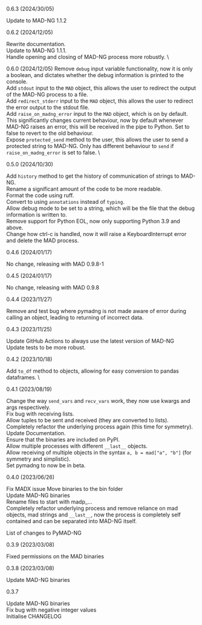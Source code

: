 0.6.3 (2024/30/05)

Update to MAD-NG 1.1.2


0.6.2 (2024/12/05)

Rewrite documentation. \
Update to MAD-NG 1.1.1. \
Handle opening and closing of MAD-NG process more robustly. \


0.6.0 (2024/12/05)
Remove `debug` input variable functionality, now it is only a boolean, and dictates whether the debug information is printed to the console. \
Add `stdout` input to the `MAD` object, this allows the user to redirect the output of the MAD-NG process to a file. \
Add `redirect_stderr` input to the `MAD` object, this allows the user to redirect the error output to the stdout file. \
Add `raise_on_madng_error` input to the `MAD` object, which is on by default. This significantly changes current behaviour, now by default whenever MAD-NG raises an error, this will be received in the pipe to Python. Set to false to revert to the old behaviour. \
Expose `protected_send` method to the user, this allows the user to send a protected string to MAD-NG. Only has different behaviour to `send` if `raise_on_madng_error` is set to false. \

0.5.0 (2024/10/30)

Add `history` method to get the history of communication of strings to MAD-NG. \
Rename a significant amount of the code to be more readable. \
Format the code using ruff. \
Convert to using `annotations` instead of `typing`. \
Allow debug mode to be set to a string, which will be the file that the debug information is written to. \
Remove support for Python EOL, now only supporting Python 3.9 and above. \
Change how ctrl-c is handled, now it will raise a KeyboardInterrupt error and delete the MAD process.

0.4.6 (2024/01/17)

No change, releasing with MAD 0.9.8-1

0.4.5 (2024/01/17)

No change, releasing with MAD 0.9.8

0.4.4 (2023/11/27)

Remove and test bug where pymadng is not made aware of error during calling an object, leading to returning of incorrect data.

0.4.3 (2023/11/25)

Update GitHub Actions to always use the latest version of MAD-NG \
Update tests to be more robust.

0.4.2 (2023/10/18)

Add `to_df` method to objects, allowing for easy conversion to pandas dataframes. \

0.4.1 (2023/08/19)

Change the way `send_vars` and `recv_vars` work, they now use kwargs and args respectively. \
Fix bug with receiving lists. \
Allow tuples to be sent and received (they are converted to lists). \
Completely refactor the underlying process again (this time for symmetry). \
Update Documentation. \
Ensure that the binaries are included on PyPI. \
Allow multiple processes with different `__last__` objects. \
Allow receiving of multiple objects in the syntax `a, b = mad["a", "b"]` (for symmetry and simplistic). \
Set pymadng to now be in beta.

0.4.0 (2023/06/26)

Fix MADX issue
Move binaries to the bin folder \
Update MAD-NG binaries \
Rename files to start with madp\_... \
Completely refactor underlying process and remove reliance on mad objects, mad strings and `__last__`, now the process is completely self contained and can be separated into MAD-NG itself.

List of changes to PyMAD-NG

0.3.9 (2023/03/08)

Fixed permissions on the MAD binaries

0.3.8 (2023/03/08)

Update MAD-NG binaries

0.3.7

Update MAD-NG binaries \
Fix bug with negative integer values \
Initialise CHANGELOG
